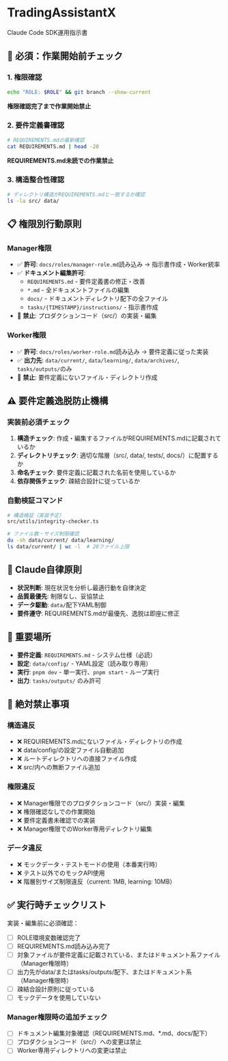 # TradingAssistantX

Claude Code SDK運用指示書

## 🚨 **必須：作業開始前チェック**

### 1. 権限確認
```bash
echo "ROLE: $ROLE" && git branch --show-current
```
**権限確認完了まで作業開始禁止**

### 2. 要件定義書確認
```bash
# REQUIREMENTS.mdの最新確認
cat REQUIREMENTS.md | head -20
```
**REQUIREMENTS.md未読での作業禁止**

### 3. 構造整合性確認
```bash
# ディレクトリ構造がREQUIREMENTS.mdと一致するか確認
ls -la src/ data/
```

## 📋 **権限別行動原則**

### Manager権限
- ✅ **許可**: `docs/roles/manager-role.md`読み込み → 指示書作成・Worker統率
- ✅ **ドキュメント編集許可**: 
  - `REQUIREMENTS.md` - 要件定義書の修正・改善
  - `*.md` - 全ドキュメントファイルの編集
  - `docs/` - ドキュメントディレクトリ配下の全ファイル
  - `tasks/{TIMESTAMP}/instructions/` - 指示書作成
- 🚫 **禁止**: プロダクションコード（src/）の実装・編集

### Worker権限
- ✅ **許可**: `docs/roles/worker-role.md`読み込み → 要件定義に従った実装
- ✅ **出力先**: `data/current/`, `data/learning/`, `data/archives/`, `tasks/outputs/`のみ
- 🚫 **禁止**: 要件定義にないファイル・ディレクトリ作成

## ⚠️ **要件定義逸脱防止機構**

### 実装前必須チェック
1. **構造チェック**: 作成・編集するファイルがREQUIREMENTS.mdに記載されているか
2. **ディレクトリチェック**: 適切な階層（src/, data/, tests/, docs/）に配置するか
3. **命名チェック**: 要件定義に記載された名前を使用しているか
4. **依存関係チェック**: 疎結合設計に従っているか

### 自動検証コマンド
```bash
# 構造検証（実装予定）
src/utils/integrity-checker.ts

# ファイル数・サイズ制限確認
du -sh data/current/ data/learning/
ls data/current/ | wc -l  # 20ファイル上限
```

## 🎯 **Claude自律原則**
- **状況判断**: 現在状況を分析し最適行動を自律決定
- **品質最優先**: 制限なし、妥協禁止
- **データ駆動**: `data/`配下YAML制御
- **要件遵守**: REQUIREMENTS.mdが最優先、逸脱は即座に修正

## 📂 **重要場所**
- **要件定義**: `REQUIREMENTS.md` - システム仕様（必読）
- **設定**: `data/config/` - YAML設定（読み取り専用）
- **実行**: `pnpm dev` - 単一実行、`pnpm start` - ループ実行
- **出力**: `tasks/outputs/` のみ許可

## 🚫 **絶対禁止事項**

### 構造違反
- ❌ REQUIREMENTS.mdにないファイル・ディレクトリの作成
- ❌ data/config/の設定ファイル自動追加
- ❌ ルートディレクトリへの直接ファイル作成
- ❌ src/内への無断ファイル追加

### 権限違反
- ❌ Manager権限でのプロダクションコード（src/）実装・編集
- ❌ 権限確認なしでの作業開始
- ❌ 要件定義書未確認での実装
- ❌ Manager権限でのWorker専用ディレクトリ編集

### データ違反
- ❌ モックデータ・テストモードの使用（本番実行時）
- ❌ テスト以外でのモックAPI使用
- ❌ 階層別サイズ制限違反（current: 1MB, learning: 10MB）

## ✅ **実行時チェックリスト**

実装・編集前に必須確認：
- [ ] ROLE環境変数確認完了
- [ ] REQUIREMENTS.md読み込み完了
- [ ] 対象ファイルが要件定義に記載されている、またはドキュメント系ファイル（Manager権限時）
- [ ] 出力先がdata/またはtasks/outputs/配下、またはドキュメント系（Manager権限時）
- [ ] 疎結合設計原則に従っている
- [ ] モックデータを使用していない

### Manager権限時の追加チェック
- [ ] ドキュメント編集対象確認（REQUIREMENTS.md、*.md、docs/配下）
- [ ] プロダクションコード（src/）への変更は禁止
- [ ] Worker専用ディレクトリへの変更は禁止